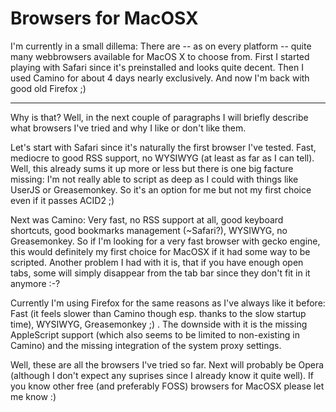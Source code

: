 # Browsers for MacOSX

I'm currently in a small dillema: There are -- as on every platform -- quite many webbrowsers available for MacOS X to choose from. First I started playing with Safari since it's preinstalled and looks quite decent. Then I used Camino for about 4 days nearly exclusively. And now I'm back with good old Firefox ;)

-------------------------------



Why is that? Well, in the next couple of paragraphs I will briefly describe what browsers I've tried and why I like or don't like them.



Let's start with Safari since it's naturally the first browser I've tested. Fast, mediocre to good RSS support, no WYSIWYG (at least as far as I can tell). Well, this already sums it up more or less but there is one big facture missing: I'm not really able to script as deep as I could with things like UserJS or Greasemonkey. So it's an option for me but not my first choice even if it passes ACID2 ;)



Next was Camino: Very fast, no RSS support at all, good keyboard shortcuts, good bookmarks management (~Safari?), WYSIWYG, no Greasemonkey. So if I'm looking for a very fast browser with gecko engine, this would definitely my first choice for MacOSX if it had some way to be scripted. Another problem I had with it is, that if you have enough open tabs, some will simply disappear from the tab bar since they don't fit in it anymore :-?



Currently I'm using Firefox for the same reasons as I've always like it before: Fast (it feels slower than Camino though esp. thanks to the slow startup time), WYSIWYG, Greasemonkey ;) . The downside with it is the missing AppleScript support (which also seems to be limited to non-existing in Camino) and the missing integration of the system proxy settings.



Well, these are all the browsers I've tried so far. Next will probably be Opera (although I don't expect any suprises since I already know it quite well). If you know other free (and preferably FOSS) browsers for MacOSX please let me know :)